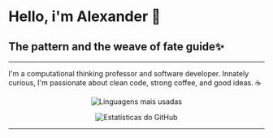 <h1>Hello, i'm Alexander 🤗</h1>
<h2>The pattern and the weave of fate guide✨</h2>
<hr>
<p>I'm a computational thinking professor and software developer.
Innately curious, I'm passionate about clean code, strong coffee, and good ideas. ☕</p>

<p align="center">
  <img
    src="https://github-readme-stats.vercel.app/api/top-langs/?username=AluedoSan&layout=compact&theme=tokyonight"
    alt="Linguagens mais usadas"
  />
</p>
<p align="center">
  <img 
    src="https://github-readme-stats.vercel.app/api?username=AluedoSan&show_icons=true&theme=tokyonight"
    alt="Estatísticas do GitHub"
  />
</p>
<hr>
